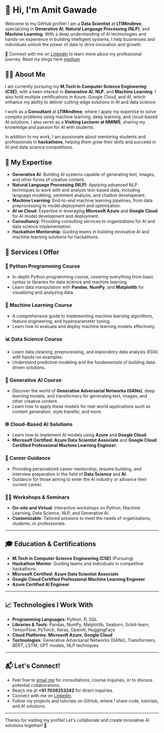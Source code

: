 # 👋 Hi, I'm Amit Gawade

Welcome to my GitHub profile! I am a **Data Scientist** at **LTIMindtree**, specializing in **Generative AI**, **Natural Language Processing (NLP)**, and **Machine Learning**. With a deep understanding of AI technologies and hands-on experience in building intelligent systems, I help businesses and individuals unlock the power of data to drive innovation and growth.

🔗 Connect with me on [LinkedIn](https://www.linkedin.com/in/amit-gawade/) to learn more about my professional journey.
Read my blogs here [medium](https://medium.com/@amit.gawade1289)

## 🧑‍💻 About Me
I am currently pursuing my **M.Tech in Computer Science Engineering (CSE)**, with a keen interest in **Generative AI**, **NLP**, and **Machine Learning**. I also hold multiple certifications in Azure, Google Cloud, and AI, which enhance my ability to deliver cutting-edge solutions in AI and data science.

I work as a **Consultant** at **LTIMindtree**, where I apply my expertise to solve complex problems using machine learning, deep learning, and cloud-based AI solutions. I also serve as a **Visiting Lecturer at NMIMS**, sharing my knowledge and passion for AI with students.

In addition to my work, I am passionate about mentoring students and professionals in **hackathons**, helping them grow their skills and succeed in AI and data science competitions.

## 🌱 My Expertise

- **Generative AI**: Building AI systems capable of generating text, images, and other forms of creative content.
- **Natural Language Processing (NLP)**: Applying advanced NLP techniques to work with and analyze text-based data, including language modeling, sentiment analysis, and chatbot development.
- **Machine Learning**: End-to-end machine learning pipelines, from data preprocessing to model deployment and optimization.
- **AI on Cloud**: Expertise in leveraging **Microsoft Azure** and **Google Cloud** for AI model development and deployment.
- **Consultancy**: Providing consulting services to organizations for AI and data science implementation.
- **Hackathon Mentorship**: Guiding teams in building innovative AI and machine learning solutions for hackathons.

## 💼 Services I Offer

### 🐍 Python Programming Course
- In-depth Python programming course, covering everything from basic syntax to libraries for data science and machine learning.
- Learn data manipulation with **Pandas**, **NumPy**, and **Matplotlib** for visualizing and analyzing data.

### 🤖 Machine Learning Course
- A comprehensive guide to implementing machine learning algorithms, feature engineering, and hyperparameter tuning.
- Learn how to evaluate and deploy machine learning models effectively.

### 📊 Data Science Course
- Learn data cleaning, preprocessing, and exploratory data analysis (EDA) with hands-on examples.
- Understand predictive modeling and the fundamentals of building data-driven solutions.

### 🧠 Generative AI Course
- Discover the world of **Generative Adversarial Networks (GANs)**, deep learning models, and transformers for generating text, images, and other creative content.
- Learn how to apply these models for real-world applications such as content generation, style transfer, and more.

### 🌐 Cloud-Based AI Solutions
- Learn how to implement AI models using **Azure** and **Google Cloud**.
- **Microsoft Certified: Azure Data Scientist Associate** and **Google Cloud Certified Professional Machine Learning Engineer**.

### 🚀 Career Guidance
- Providing personalized career mentorship, resume building, and interview preparation in the field of **Data Science** and **AI**.
- Guidance for those aiming to enter the AI industry or advance their current career.

### 🧑‍🏫 Workshops & Seminars
- **On-site and Virtual**: Interactive workshops on Python, Machine Learning, Data Science, NLP, and Generative AI.
- **Customizable**: Tailored sessions to meet the needs of organizations, students, or professionals.

---

## 🎓 Education & Certifications

- **M.Tech in Computer Science Engineering (CSE)** (Pursuing)
- **Hackathon Mentor**: Guiding teams and individuals in competitive hackathons.
- **Microsoft Certified: Azure Data Scientist Associate**
- **Google Cloud Certified Professional Machine Learning Engineer**
- **Azure Certified AI Engineer**

---

## 📈 Technologies I Work With
- **Programming Languages**: Python, R, SQL
- **Libraries & Tools**: Pandas, NumPy, Matplotlib, Seaborn, Scikit-learn, TensorFlow, PyTorch, Keras, OpenAI, HuggingFace
- **Cloud Platforms**: **Microsoft Azure**, **Google Cloud**
- **Technologies**: Generative Adversarial Networks (GANs), Transformers, BERT, LSTM, GPT models, NLP techniques

---

## 📬 Let's Connect!

- Feel free to [email me](mailto:amitgawade2024@gmail.com) for consultations, course inquiries, or to discuss potential collaborations.
- Reach me at **+91 7039253242** for direct inquiries.
- Connect with me on [LinkedIn](https://www.linkedin.com/in/amit-gawade/).
- Follow my projects and tutorials on GitHub, where I share code, tutorials, and AI solutions.

---

Thanks for visiting my profile! Let's collaborate and create innovative AI solutions together! 🚀
